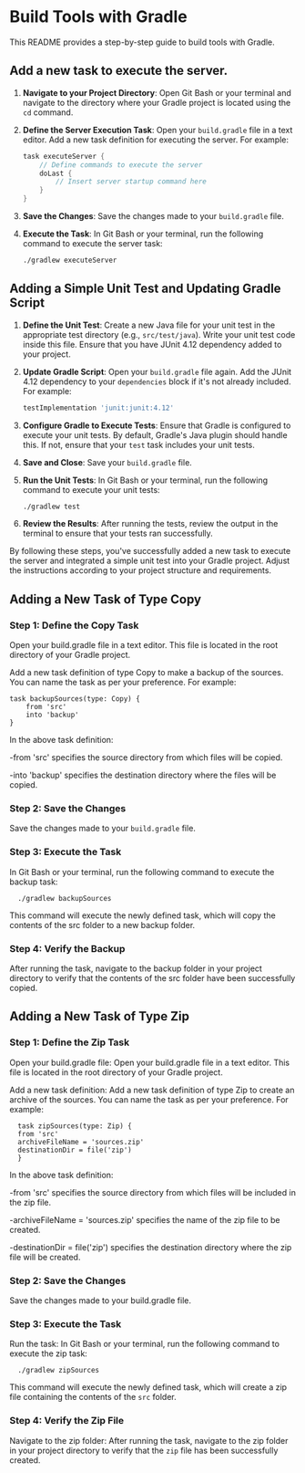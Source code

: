 # Build Tools with Gradle

This README provides a step-by-step guide to build tools with Gradle.

## Add a new task to execute the server.

1. **Navigate to your Project Directory**: Open Git Bash or your terminal and navigate to the directory where your Gradle project is located using the `cd` command.

2. **Define the Server Execution Task**: Open your `build.gradle` file in a text editor. Add a new task definition for executing the server. For example:
    ```groovy
    task executeServer {
        // Define commands to execute the server
        doLast {
            // Insert server startup command here
        }
    }
    ```
3. **Save the Changes**: Save the changes made to your `build.gradle` file.

4. **Execute the Task**: In Git Bash or your terminal, run the following command to execute the server task:
    ```bash
    ./gradlew executeServer
    ```

## Adding a Simple Unit Test and Updating Gradle Script

1. **Define the Unit Test**: Create a new Java file for your unit test in the appropriate test directory (e.g., `src/test/java`). Write your unit test code inside this file. Ensure that you have JUnit 4.12 dependency added to your project.

2. **Update Gradle Script**: Open your `build.gradle` file again. Add the JUnit 4.12 dependency to your `dependencies` block if it's not already included. For example:
    ```groovy
    testImplementation 'junit:junit:4.12'
    ```

3. **Configure Gradle to Execute Tests**: Ensure that Gradle is configured to execute your unit tests. By default, Gradle's Java plugin should handle this. If not, ensure that your `test` task includes your unit tests.

4. **Save and Close**: Save your `build.gradle` file.

5. **Run the Unit Tests**: In Git Bash or your terminal, run the following command to execute your unit tests:
    ```bash
    ./gradlew test
    ```

6. **Review the Results**: After running the tests, review the output in the terminal to ensure that your tests ran successfully.

By following these steps, you've successfully added a new task to execute the server and integrated a simple unit test into your Gradle project. Adjust the instructions according to your project structure and requirements.


## Adding a New Task of Type Copy

### Step 1: Define the Copy Task

Open your build.gradle file in a text editor. This file is located in the root directory of your Gradle project.

Add a new task definition of type Copy to make a backup of the sources. You can name the task as per your preference. For example:

    task backupSources(type: Copy) {
        from 'src'
        into 'backup'
    }

In the above task definition:

-from 'src' specifies the source directory from which files will be copied.

-into 'backup' specifies the destination directory where the files will be copied.

### Step 2: Save the Changes

Save the changes made to your `build.gradle` file.

### Step 3: Execute the Task

In Git Bash or your terminal, run the following command to execute the backup task:

      ./gradlew backupSources

This command will execute the newly defined task, which will copy the contents of the src folder to a new backup folder.

### Step 4: Verify the Backup

After running the task, navigate to the backup folder in your project directory to verify that the contents of the src folder have been successfully copied.

## Adding a New Task of Type Zip

### Step 1: Define the Zip Task

Open your build.gradle file: Open your build.gradle file in a text editor. This file is located in the root directory of your Gradle project.

Add a new task definition: Add a new task definition of type Zip to create an archive of the sources. You can name the task as per your preference. For example:

      task zipSources(type: Zip) {
      from 'src'
      archiveFileName = 'sources.zip'
      destinationDir = file('zip')
      }

In the above task definition:

-from 'src' specifies the source directory from which files will be included in the zip file.

-archiveFileName = 'sources.zip' specifies the name of the zip file to be created.

-destinationDir = file('zip') specifies the destination directory where the zip file will be created.

### Step 2: Save the Changes

Save the changes made to your build.gradle file.

### Step 3: Execute the Task

Run the task: In Git Bash or your terminal, run the following command to execute the zip task:

      ./gradlew zipSources

This command will execute the newly defined task, which will create a zip file containing the contents of the `src` folder.

### Step 4: Verify the Zip File

Navigate to the zip folder: After running the task, navigate to the zip folder in your project directory to verify that the `zip` file has been successfully created.

